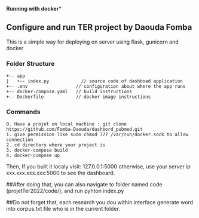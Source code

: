 ****Running with docker*****

## Configure and run TER project by Daouda Fomba

This is a simple way for deploying on server using flask, gunicorn and docker

### Folder Structure 
```
+-- app
|   +-- index.py            // source code of dashboad application
+-- .env                  // configuration about where the app runs
+-- docker-compose.yaml   // build instructions
+-- Dockerfile            // docker image instructions
```

### Commands
```
0. Have a projet on local machine : git clone https://github.com/Fomba-Daouda/dashbord_pubmed.git
1. give permission like sudo chmod 777 /var/run/docker.sock to allow connection
2. cd directory where your project is
3. docker-compose build
4. docker-compose up
```
Then, If you built it localy visit: 127.0.0.1:5000 otherwise, use your server ip xxx.xxx.xxx.xxx:5000 to see the dashboard.



##After doing that, you can also navigate to folder named code (projetTer2022/code/), and run pyhton index.py



##Do not forget that, each research you dou within interface generate word into corpus.txt file who is in the current folder.
